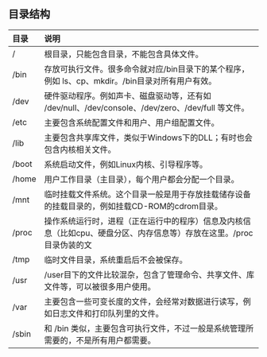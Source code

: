 
## 目录结构

| 目录 | 说明 |
| :--- | :-------------- |
| / | 根目录，只能包含目录，不能包含具体文件。|
| /bin | 存放可执行文件。很多命令就对应/bin目录下的某个程序，例如 ls、cp、mkdir。/bin目录对所有用户有效。|
| /dev | 硬件驱动程序。例如声卡、磁盘驱动等，还有如 /dev/null、/dev/console、/dev/zero、/dev/full 等文件。|
| /etc | 主要包含系统配置文件和用户、用户组配置文件。|
| /lib | 主要包含共享库文件，类似于Windows下的DLL；有时也会包含内核相关文件。|
| /boot | 系统启动文件，例如Linux内核、引导程序等。|
| /home | 用户工作目录（主目录），每个用户都会分配一个目录。|
| /mnt | 临时挂载文件系统。这个目录一般是用于存放挂载储存设备的挂载目录的，例如挂载CD-ROM的cdrom目录。|
| /proc | 操作系统运行时，进程（正在运行中的程序）信息及内核信息（比如cpu、硬盘分区、内存信息等）存放在这里。/proc目录伪装的文|件系统proc的挂载目录，proc并不是真正的文件系统。
| /tmp | 临时文件目录，系统重启后不会被保存。|
| /usr | /user目下的文件比较混杂，包含了管理命令、共享文件、库文件等，可以被很多用户使用。|
| /var | 主要包含一些可变长度的文件，会经常对数据进行读写，例如日志文件和打印队列里的文件。|
| /sbin | 和 /bin 类似，主要包含可执行文件，不过一般是系统管理所需要的，不是所有用户都需要。|
